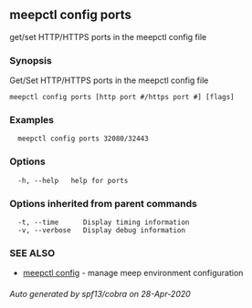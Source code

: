 ## meepctl config ports

get/set HTTP/HTTPS ports in the meepctl config file

### Synopsis

Get/Set HTTP/HTTPS ports in the meepctl config file

```
meepctl config ports [http port #/https port #] [flags]
```

### Examples

```
  meepctl config ports 32080/32443
```

### Options

```
  -h, --help   help for ports
```

### Options inherited from parent commands

```
  -t, --time      Display timing information
  -v, --verbose   Display debug information
```

### SEE ALSO

* [meepctl config](meepctl_config.md)	 - manage meep environment configuration

###### Auto generated by spf13/cobra on 28-Apr-2020

